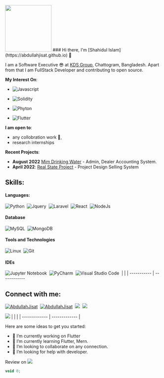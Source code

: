 <img src="https://octodex.github.com/images/minion.png" style="max-width:100%; height:150px"/>
### Hi there, I'm [Shahidul Islam] (https://abdullahjisat.github.io) 👋

I am a Software Executive 😎 at [KDS Group](https://kytwotone.com), Chattogram, Bangladesh. Apart from that I am FullStack Developer and contributing to open source.

**My Interest On**:
- ![Javascript](https://img.shields.io/badge/JavaScript-323330?style=for-the-badge&logo=javascript&logoColor=F7DF1E)

- ![Solidity](https://img.shields.io/badge/Solidity-e6e6e6?style=for-the-badge&logo=solidity&logoColor=black)

- ![Phyton](https://img.shields.io/badge/Python-FFD43B?style=for-the-badge&logo=python&logoColor=blue)&nbsp;

- ![Flutter](https://img.shields.io/badge/Flutter-02569B?style=for-the-badge&logo=flutter&logoColor=white)

 **I am open to**:

- any collobration work 🙌,
- research internships

**Recent Projects**:
- **August 2022** [Mim Drinking Water](http://joyfoodbd.com/ "Mim Drinking Water") - Admin, Dealer Accounting System.
- **April 2022**: [Real State Project](https://www.vvmethod.com/) - Project Design Selling System

## Skills:

#### Languages:
![Python](https://img.shields.io/badge/Python-3776AB?style=for-the-badge&logo=python&logoColor=white)&nbsp;
![Jquery](https://img.shields.io/badge/jQuery-0769AD?style=for-the-badge&logo=jquery&logoColor=white)&nbsp;
![Laravel](https://img.shields.io/badge/Laravel-FF2D20?style=for-the-badge&logo=laravel&logoColor=white)&nbsp;
![React](https://img.shields.io/badge/React-20232A?style=for-the-badge&logo=react&logoColor=61DAFB)&nbsp;
![NodeJs](https://img.shields.io/badge/Node.js-339933?style=for-the-badge&logo=nodedotjs&logoColor=white)&nbsp;

#### Database

![MySQL](https://img.shields.io/badge/MySQL-00000F?style=for-the-badge&logo=mysql&logoColor=white)&nbsp;
![MongoDB](https://img.shields.io/badge/MongoDB-4EA94B?style=for-the-badge&logo=mongodb&logoColor=white)&nbsp;

#### Tools and Technologies

![Linux](https://img.shields.io/badge/Linux-FCC624?style=for-the-badge&logo=linux&logoColor=black)&nbsp;
![Git](https://img.shields.io/badge/GIT-E44C30?style=for-the-badge&logo=git&logoColor=white)&nbsp;

#### IDEs

![Jupyter Notebook](https://img.shields.io/badge/jupyter-%23FA0F00.svg?style=for-the-badge&logo=jupyter&logoColor=white)&nbsp;
![PyCharm](https://img.shields.io/badge/pycharm-143?style=for-the-badge&logo=pycharm&logoColor=black&color=black&labelColor=green)&nbsp;
![Visual Studio Code](https://img.shields.io/badge/Visual%20Studio%20Code-0078d7.svg?style=for-the-badge&logo=visual-studio-code&logoColor=white)&nbsp;
| | |
 ----------- | ------------
## Connect with me:
[![AbdullahJisat](https://img.shields.io/badge/LinkedIn-0077B5?style=for-the-badge&logo=linkedin&logoColor=white)](https://www.linkedin.com/in/abdullahjisat/)&nbsp;
[![AbdullahJisat](https://img.shields.io/badge/Facebook-1877F2?style=for-the-badge&logo=facebook&logoColor=white)](https://facebook.com/AbdullahJisat)&nbsp;
[![](https://img.shields.io/badge/GitHub-100000?style=for-the-badge&logo=github&logoColor=white)](https://github.com/AbdullahJisat)&nbsp;
[![](https://img.shields.io/badge/GitLab-330F63?style=for-the-badge&logo=gitlab&logoColor=white)](https://gitlab.com/AbdullahJisat)&nbsp;

[![](https://img.shields.io/badge/WhatsApp-25D366?style=for-the-badge&logo=whatsapp&logoColor=white)](https://wa.me/+8801516357300)
| | |
| ------------- | ------------- |

Here are some ideas to get you started:

- 🔭 I’m currently working on Flutter
- 🌱 I’m currently learning Flutter, Mern.
- 👯 I’m looking to collaborate on any connection.
- 🤔 I’m looking for help with developer.

Review on [![](https://img.shields.io/badge/GitHub-100000?style=for-the-badge&logo=github&logoColor=white)](https://github.com/AbdullahJisat)&nbsp;
``` js 
void 0;
```


<!---
AbdullahJisat/AbdullahJisat is a ✨ special ✨ repository because its `README.md` (this file) appears on your GitHub profile.
You can click the Preview link to take a look at your changes.
--->
